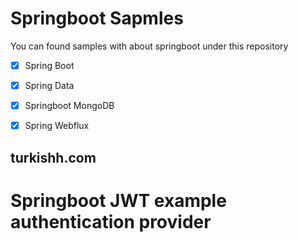 # Springboot Sapmles 
You can found samples with about springboot under this repository

- [x] Spring Boot
- [x] Spring Data
- [x] Springboot MongoDB 
- [x] Spring Webflux



## turkishh.com

# Springboot JWT example authentication provider

